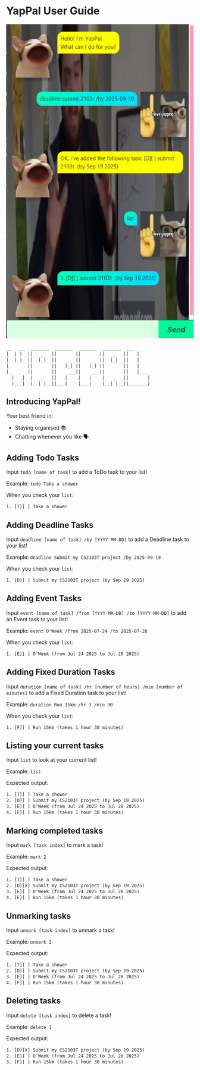 # YapPal User Guide

![product screenshot](Ui.png)

    __   __  _______  _______  _______  _______  ___     
    |  | |  ||   _   ||       ||       ||   _   ||   |    
    |  |_|  ||  |_|  ||    _  ||    _  ||  |_|  ||   |    
    |       ||       ||   |_| ||   |_| ||       ||   |    
    |_     _||       ||    ___||    ___||       ||   |___
      |   |  |   _   ||   |    |   |    |   _   ||       |
      |___|  |__| |__||___|    |___|    |__| |__||_______|

## Introducing YapPal!
Your best friend in:
- Staying organised 📚
- Chatting whenever you like 🗣️

## Adding Todo Tasks

Input `todo [name of task]` to add a ToDo task to your list!

Example: `todo Take a shower`

When you check your `list`:
```
1. [T][ ] Take a shower
```

## Adding Deadline Tasks

Input `deadline [name of task] /by [YYYY-MM-DD]` to add a Deadline task to your list!

Example: `deadline Submit my CS2103T project /by 2025-09-19`

When you check your `list`:
```
1. [D][ ] Submit my CS2103T project (by Sep 19 2025)
```

## Adding Event Tasks

Input `event [name of task] /from [YYYY-MM-DD] /to [YYYY-MM-DD]` to add an Event task to your list!

Example: `event O'Week /from 2025-07-24 /to 2025-07-28`

When you check your `list`:
```
1. [E][ ] O'Week (from Jul 24 2025 to Jul 28 2025)
```

## Adding Fixed Duration Tasks

Input `duration [name of task] /hr [number of hours] /min [number of minutes]` to add a Fixed Duration task to your list!

Example: `duration Run 15km /hr 1 /min 30`

When you check your `list`:
```
1. [F][ ] Run 15km (takes 1 hour 30 minutes)
```

## Listing your current tasks

Input `list` to look at your current list!

Example: `list`

Expected output:
```
1. [T][ ] Take a shower
2. [D][ ] Submit my CS2103T project (by Sep 19 2025)
3. [E][ ] O'Week (from Jul 24 2025 to Jul 28 2025)
4. [F][ ] Run 15km (takes 1 hour 30 minutes)
```

## Marking completed tasks

Input `mark [task index]` to mark a task!

Example: `mark 2`

Expected output:
```
1. [T][ ] Take a shower
2. [D][X] Submit my CS2103T project (by Sep 19 2025)
3. [E][ ] O'Week (from Jul 24 2025 to Jul 28 2025)
4. [F][ ] Run 15km (takes 1 hour 30 minutes)
```

## Unmarking tasks

Input `unmark [task index]` to unmark a task!

Example: `unmark 2`

Expected output:
```
1. [T][ ] Take a shower
2. [D][ ] Submit my CS2103T project (by Sep 19 2025)
3. [E][ ] O'Week (from Jul 24 2025 to Jul 28 2025)
4. [F][ ] Run 15km (takes 1 hour 30 minutes)
```

## Deleting tasks

Input `delete [task index]` to delete a task!

Example: `delete 1`

Expected output:
```
1. [D][X] Submit my CS2103T project (by Sep 19 2025)
2. [E][ ] O'Week (from Jul 24 2025 to Jul 28 2025)
3. [F][ ] Run 15km (takes 1 hour 30 minutes)
```